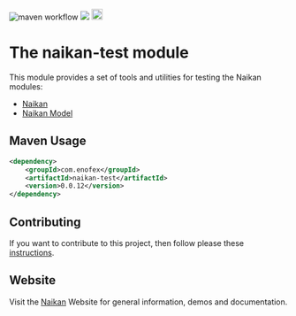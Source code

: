 ![maven workflow](https://github.com/enofex/naikan-test/actions/workflows/maven.yml/badge.svg) [![](https://img.shields.io/badge/Java%20Version-17-orange)](/pom.xml)
<img height="20" src="https://sonarcloud.io/images/project_badges/sonarcloud-orange.svg">

# The naikan-test module

This module provides a set of tools and utilities for testing the Naikan modules:

* [Naikan](https://github.com/enofex/naikan)
* [Naikan Model](https://github.com/enofex/naikan-model)


Maven Usage
-------------------

```xml
<dependency>
    <groupId>com.enofex</groupId>
    <artifactId>naikan-test</artifactId>
    <version>0.0.12</version>
</dependency>
```

## Contributing

If you want to contribute to this project, then follow please
these [instructions](https://github.com/enofex/naikan/blob/main/CONTRIBUTING.md).

## Website

Visit the [Naikan](https://naikan.io) Website for general information, demos and documentation.
